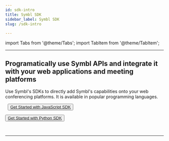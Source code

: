 ```yaml
---
id: sdk-intro
title: Symbl SDK
sidebar_label: Symbl SDK
slug: /sdk-intro
 
---
```

 
import Tabs from '@theme/Tabs';
import TabItem from '@theme/TabItem';

---

## Programatically use Symbl APIs and integrate it with your web applications and meeting platforms
 
Use Symbl's SDKs to directly add Symbl's capabilities onto your web conferencing platforms. It is available in popular programming languages.

&nbsp; 
<button class="button button1"><a href="/docs/javascript-sdk/introduction">Get Started with JavaScript SDK</a></button><br/>
 
<button class="button button2"><a href="/docs/python-sdk/overview">Get Started with Python SDK</a></button>
 
&nbsp; 
&nbsp;

---
 
 


